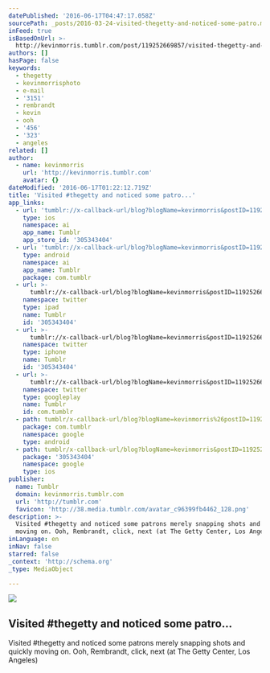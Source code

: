 ```yaml
---
datePublished: '2016-06-17T04:47:17.058Z'
sourcePath: _posts/2016-03-24-visited-thegetty-and-noticed-some-patro.md
inFeed: true
isBasedOnUrl: >-
  http://kevinmorris.tumblr.com/post/119252669857/visited-thegetty-and-noticed-some-patrons-merely?is_related_post=1
authors: []
hasPage: false
keywords:
  - thegetty
  - kevinmorrisphoto
  - e-mail
  - '3151'
  - rembrandt
  - kevin
  - ooh
  - '456'
  - '323'
  - angeles
related: []
author:
  - name: kevinmorris
    url: 'http://kevinmorris.tumblr.com'
    avatar: {}
dateModified: '2016-06-17T01:22:12.719Z'
title: 'Visited #thegetty and noticed some patro...'
app_links:
  - url: 'tumblr://x-callback-url/blog?blogName=kevinmorris&postID=119252669857'
    type: ios
    namespace: ai
    app_name: Tumblr
    app_store_id: '305343404'
  - url: 'tumblr://x-callback-url/blog?blogName=kevinmorris&postID=119252669857'
    type: android
    namespace: ai
    app_name: Tumblr
    package: com.tumblr
  - url: >-
      tumblr://x-callback-url/blog?blogName=kevinmorris&postID=119252669857&referrer=twitter-cards
    namespace: twitter
    type: ipad
    name: Tumblr
    id: '305343404'
  - url: >-
      tumblr://x-callback-url/blog?blogName=kevinmorris&postID=119252669857&referrer=twitter-cards
    namespace: twitter
    type: iphone
    name: Tumblr
    id: '305343404'
  - url: >-
      tumblr://x-callback-url/blog?blogName=kevinmorris&postID=119252669857&referrer=twitter-cards
    namespace: twitter
    type: googleplay
    name: Tumblr
    id: com.tumblr
  - path: tumblr/x-callback-url/blog?blogName=kevinmorris%26postID=119252669857
    package: com.tumblr
    namespace: google
    type: android
  - path: tumblr/x-callback-url/blog?blogName=kevinmorris&postID=119252669857
    package: '305343404'
    namespace: google
    type: ios
publisher:
  name: Tumblr
  domain: kevinmorris.tumblr.com
  url: 'http://tumblr.com'
  favicon: 'http://38.media.tumblr.com/avatar_c96399fb4462_128.png'
description: >-
  Visited #thegetty and noticed some patrons merely snapping shots and quickly
  moving on. Ooh, Rembrandt, click, next (at The Getty Center, Los Angeles)
inLanguage: en
inNav: false
starred: false
_context: 'http://schema.org'
_type: MediaObject

---
```

<article style=""><img src="https://s3-us-west-2.amazonaws.com/the-grid-img/p/440647499ead45d8b54e27f427f5acfc14619b67.jpg" /><h1>Visited #thegetty and noticed some patro...</h1><p>Visited #thegetty and noticed some patrons merely snapping shots and quickly moving on. Ooh, Rembrandt, click, next (at The Getty Center, Los Angeles)</p></article>